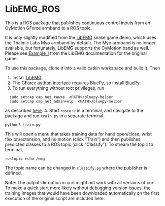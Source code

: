 ﻿# LibEMG_ROS
This is a ROS package that publishes continuous control inputs from an OyMotion GForce armband to a ROS topic. 

It is only slightly modified from the [LibEMG](https://libemg.github.io/libemg/index.html) snake game demo, which uses the Thalmic Labs Myo armband by default. The Myo armband is no longer available, but fortunately, LibEMG supports the OyMotion band as well. Please see [Example 1](https://libemg.github.io/libemg/examples/snake_example/snake_example.html) from the LibEMG documentation for the original game.

To use this package, clone it into a valid catkin workspace and build it. Then
1. Install [LibEMG](https://libemg.github.io/libemg/index.html).
2. The [GForce python interface](https://github.com/oymotion/gForceSDKPython) requires BluePy, so install [BluePy](https://github.com/IanHarvey/bluepy). 
3. To run everything without root privileges, run 
```
  sudo setcap cap_net_raw+e  <PATH>/bluepy-helper
  sudo setcap cap_net_admin+eip  <PATH>/bluepy-helper
```
as described [here](https://github.com/IanHarvey/bluepy/issues/313#issuecomment-437939172).
4. Start `roscore` in a terminal, and navigate to the package and run `train.py` in a separate terminal.
```
python3 train.py
```

This will open a menu that takes training data for hand open/close, wrist flexion/extension, and no motion (click "Train") and then publishes predicted classes to a ROS topic (click "Classify"). To stream the topic to terminal, 
``` 
rostopic echo /emg
```

The topic name can be changed in `classify.py` where the publisher is defined.

Note: The output-dir option in curl might not work with all versions of curl. To make a quick start more likely without debugging version issues, the training images that would have been downloaded automatically on the first execution of the original script are included here.
